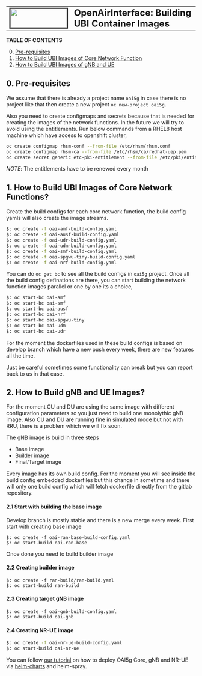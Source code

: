 <table style="border-collapse: collapse; border: none;">
  <tr style="border-collapse: collapse; border: none;">
    <td style="border-collapse: collapse; border: none;">
      <a href="http://www.openairinterface.org/">
         <img src="./images/oai_final_logo.png" alt="" border=3 height=50 width=150>
         </img>
      </a>
    </td>
    <td style="border-collapse: collapse; border: none; vertical-align: center;">
      <b><font size = "5">OpenAirInterface: Building UBI Container Images</font></b>
    </td>
  </tr>
</table>

**TABLE OF CONTENTS**

0.  [Pre-requisites](#0-pre-requisites)
1.  [How to Build UBI Images of Core Network Function](#1-how-to-build-ubi-images-of-core-network-functions)
2.  [How to Build UBI Images of gNB and UE](#2-how-to-build-ubi-images-of-gnb-and-ue)


## 0. Pre-requisites

We assume that there is already a project name `oai5g` in case there is no project like that then create a new project `oc new-project oai5g`. 

Also you need to create configmaps and secrets because that is needed for creating the images of the network functions. In the future we will try to avoid using the entitlements. Run below commands from a RHEL8 host machine which have access to openshift cluster,

```bash
oc create configmap rhsm-conf --from-file /etc/rhsm/rhsm.conf
oc create configmap rhsm-ca --from-file /etc/rhsm/ca/redhat-uep.pem
oc create secret generic etc-pki-entitlement --from-file /etc/pki/entitlement/<pem>.pem --from-file /etc/pki/entitlement/<key>-key.pem
```

*NOTE*: The entitlements have to be renewed every month 


## 1. How to Build UBI Images of Core Network Functions?

Create the build configs for each core network function, the build config yamls will also create the image streams.

```bash
$: oc create -f oai-amf-build-config.yaml
$: oc create -f oai-ausf-build-config.yaml
$: oc create -f oai-udr-build-config.yaml
$: oc create -f oai-udm-build-config.yaml
$: oc create -f oai-smf-build-config.yaml
$: oc create -f oai-spgwu-tiny-build-config.yaml
$: oc create -f oai-nrf-build-config.yaml
```

You can do `oc get bc` to see all the build configs in `oai5g` project. Once all the build config definations are there, you can start building the network function images parallel or one by one its a choice, 

``` bash
$: oc start-bc oai-amf 
$: oc start-bc oai-smf 
$: oc start-bc oai-ausf 
$: oc start-bc oai-nrf
$: oc start-bc oai-spgwu-tiny 
$: oc start-bc oai-udm
$: oc start-bc oai-udr
```

For the moment the dockerfiles used in these build configs is based on develop branch which have a new push every week, there are new features all the time. 

Just be careful sometimes some functionality can break but you can report back to us in that case. 

## 2. How to Build gNB and UE Images?

For the moment CU and DU are using the same image with different configuration parameters so you just need to build one monolythic gNB image. Also CU and DU are running fine in simulated mode but not with RRU, there is a problem which we will fix soon. 

The gNB image is build in three steps
- Base image
- Builder image
- Final/Target image

Every image has its own build config. For the moment you will see inside the build config embedded dockerfiles but this change in sometime and there will only one build config which will fetch dockerfile directly from the gitlab repository. 

#### 2.1 Start with building the base image

Develop branch is mostly stable and there is a new merge every week. First start with creating base image

```
$: oc create -f oai-ran-base-build-config.yaml
$: oc start-build oai-ran-base
```

Once done you need to build builder image

#### 2.2 Creating builder image

```
$: oc create -f ran-build/ran-build.yaml 
$: oc start-build ran-build
```

#### 2.3 Creating target gNB image

```
$: oc create -f oai-gnb-build-config.yaml
$: oc start-build oai-gnb
```

#### 2.4 Creating NR-UE image

``` bash
$: oc create -f oai-nr-ue-build-config.yaml
$: oc start-build oai-nr-ue 
```

You can follow [our tutorial](../docs/DEPLOY_SA5G_HC.md) on how to deploy OAI5g Core, gNB and NR-UE via [helm-charts](../charts) and helm-spray.  